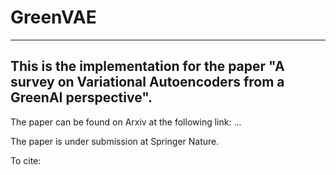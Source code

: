 # GreenVAE
---

## This is the implementation for the paper "A survey on Variational Autoencoders from a GreenAI perspective".
The paper can be found on Arxiv at the following link: ...

The paper is under submission at Springer Nature.

To cite:
